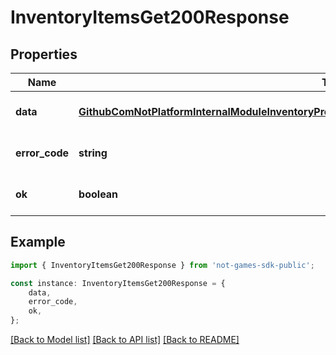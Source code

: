 # InventoryItemsGet200Response


## Properties

Name | Type | Description | Notes
------------ | ------------- | ------------- | -------------
**data** | [**GithubComNotPlatformInternalModuleInventoryPresentationInventoryItemHttpModelListItemsResponse**](GithubComNotPlatformInternalModuleInventoryPresentationInventoryItemHttpModelListItemsResponse.md) |  | [optional] [default to undefined]
**error_code** | **string** |  | [optional] [default to undefined]
**ok** | **boolean** |  | [optional] [default to undefined]

## Example

```typescript
import { InventoryItemsGet200Response } from 'not-games-sdk-public';

const instance: InventoryItemsGet200Response = {
    data,
    error_code,
    ok,
};
```

[[Back to Model list]](../README.md#documentation-for-models) [[Back to API list]](../README.md#documentation-for-api-endpoints) [[Back to README]](../README.md)
